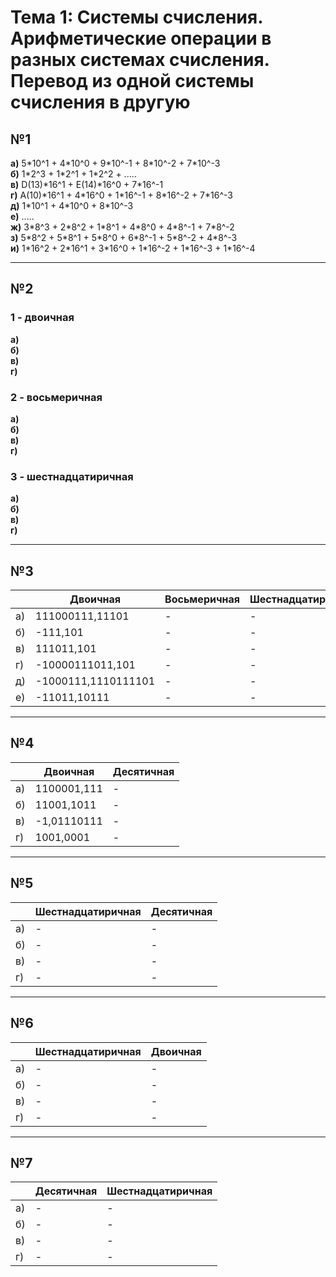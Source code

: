 # Тема 1: Системы счисления. Арифметические операции в разных системах счисления. Перевод из одной системы счисления в другую


## №1
**а)** 5\*10^1 + 4\*10^0 + 9\*10^-1 + 8\*10^-2 + 7\*10^-3 </br>
**б)** 1\*2^3 + 1\*2^1 + 1\*2^2 + ..... </br>
**в)** D(13)\*16^1 + E(14)\*16^0 + 7\*16^-1 </br>
**г)** A(10)\*16^1 + 4\*16^0 + 1\*16^-1 + 8\*16^-2 + 7\*16^-3 </br>
**д)** 1\*10^1 + 4\*10^0 + 8\*10^-3 </br>
**е)** ..... </br>
**ж)** 3\*8^3 + 2\*8^2 + 1\*8^1 + 4\*8^0 + 4\*8^-1 + 7\*8^-2 </br>
**з)** 5\*8^2 + 5\*8^1 + 5\*8^0 + 6\*8^-1 + 5\*8^-2 + 4\*8^-3 </br>
**и)** 1\*16^2 + 2\*16^1 + 3\*16^0 + 1\*16^-2 + 1\*16^-3 + 1\*16^-4 </br>

---

## №2 </br>

### 1 - двоичная
**а)**
</br>
**б)**
</br>
**в)**
</br>
**г)**
</br>

### 2 - восьмеричная
**а)**
</br>
**б)**
</br>
**в)**
</br>
**г)**
</br>

### 3 - шестнадцатиричная
**а)**
</br>
**б)**
</br>
**в)**
</br>
**г)**
</br>

---

## №3

|  |Двоичная|Восьмеричная|Шестнадцатиричная|
|--|--------|------------|-----------------|
|а)|111000111,11101|-|-|
|б)|-111,101|-|-|
|в)|111011,101|-|-|
|г)|-10000111011,101|-|-|
|д)|-1000111,1110111101|-|-|
|е)|-11011,10111|-|-|

---

## №4

|  |Двоичная|Десятичная|
|--|--------|----------|
|а)|1100001,111|-|
|б)|11001,1011|-|
|в)|-1,01110111|-|
|г)|1001,0001|-|

---

## №5

|  |Шестнадцатиричная|Десятичная|
|--|--------|----------|
|а)|-|-|
|б)|-|-|
|в)|-|-|
|г)|-|-|

---

## №6

|  |Шестнадцатиричная|Двоичная|
|--|-----------------|--------|
|а)|-|-|
|б)|-|-|
|в)|-|-|
|г)|-|-|

---

## №7

|  |Десятичная|Шестнадцатиричная|
|--|----------|-----------------|
|а)|-|-|
|б)|-|-|
|в)|-|-|
|г)|-|-|

